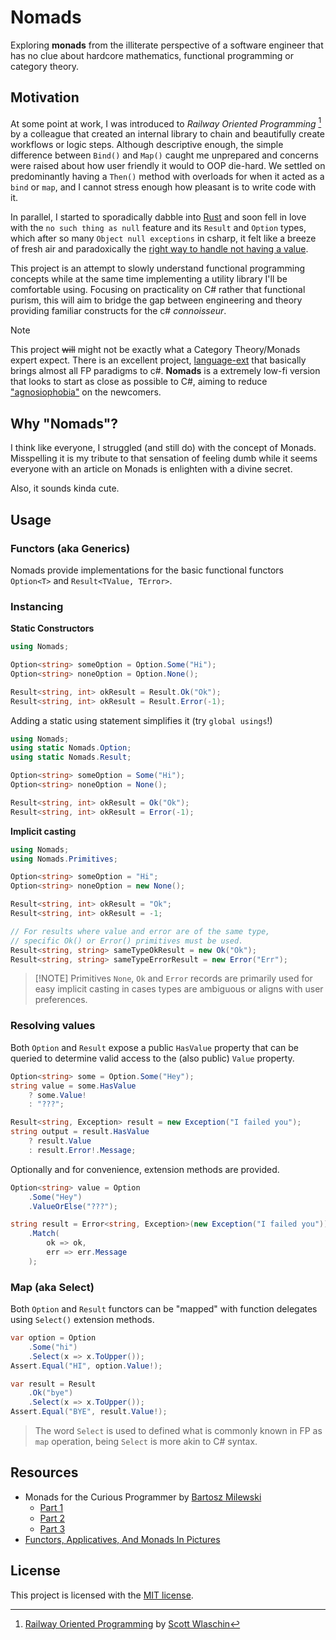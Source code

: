 # Nomads

Exploring **monads** from the illiterate perspective of a software engineer that has no clue about hardcore mathematics, functional programming or category theory.

## Motivation

At some point at work, I was introduced to *Railway Oriented Programming* [^1] by a colleague that created an internal library to chain and beautifully create workflows or logic steps. Although descriptive enough, the simple difference between `Bind()` and `Map()` caught me unprepared and concerns were raised about how user friendly it would to OOP die-hard. We settled on predominantly having a `Then()` method with overloads for when it acted as a `bind` or `map`, and I cannot stress enough how pleasant is to write code with it. 

In parallel, I started to sporadically dabble into [Rust](https://www.rust-lang.org) and soon fell in love with the `no such thing as null` feature and its `Result` and `Option` types, which after so many `Object null exceptions` in csharp, it felt like a breeze of fresh air and paradoxically the [right way to handle not having a value](https://www.infoq.com/presentations/Null-References-The-Billion-Dollar-Mistake-Tony-Hoare).

This project is an attempt to slowly understand functional programming concepts while at the same time implementing a utility library I'll be comfortable using. Focusing on practicality on C# rather that functional purism, this will aim to bridge the gap between engineering and theory providing familiar constructs for the c# *connoisseur*.

> [!NOTE]
> This project ~~will~~ might not be exactly what a Category Theory/Monads expert expect. There is an excellent project, [language-ext](https://github.com/louthy/language-ext) that basically brings almost all FP paradigms to c#. 
> **Nomads** is a extremely low-fi version that looks to start as close as possible to C#, aiming to reduce ["agnosiophobia"](https://reddit.com/r/entp/comments/gg79kb/agnosiophobia) on the newcomers.

## Why "Nomads"?
I think like everyone, I struggled (and still do) with the concept of Monads. Misspelling it is my tribute to that sensation of feeling dumb while it seems everyone with an article on Monads is enlighten with a divine secret.

Also, it sounds kinda cute.

## Usage

### Functors (aka Generics)

Nomads provide implementations for the basic functional functors `Option<T>` and `Result<TValue, TError>`.


### Instancing

**Static Constructors**
```csharp
using Nomads;

Option<string> someOption = Option.Some("Hi");
Option<string> noneOption = Option.None();

Result<string, int> okResult = Result.Ok("Ok");
Result<string, int> okResult = Result.Error(-1);
```

Adding a static using statement simplifies it (try `global usings`!)

```csharp
using Nomads;
using static Nomads.Option;
using static Nomads.Result;

Option<string> someOption = Some("Hi");
Option<string> noneOption = None();

Result<string, int> okResult = Ok("Ok");
Result<string, int> okResult = Error(-1);
```

**Implicit casting**
```csharp
using Nomads;
using Nomads.Primitives;

Option<string> someOption = "Hi";
Option<string> noneOption = new None();

Result<string, int> okResult = "Ok";
Result<string, int> okResult = -1;

// For results where value and error are of the same type,
// specific Ok() or Error() primitives must be used.
Result<string, string> sameTypeOkResult = new Ok("Ok");
Result<string, string> sameTypeErrorResult = new Error("Err");
```

> [!NOTE] Primitives `None`, `Ok` and `Error` records are primarily used for easy implicit casting in cases types are ambiguous or aligns with user preferences.

### Resolving values

Both `Option` and `Result` expose a public `HasValue` property that can be queried to determine valid access to the (also public) `Value` property.

```csharp
Option<string> some = Option.Some("Hey");
string value = some.HasValue 
    ? some.Value! 
    : "???";

Result<string, Exception> result = new Exception("I failed you");
string output = result.HasValue 
    ? result.Value 
    : result.Error!.Message;
```

Optionally and for convenience, extension methods are provided.

```csharp
Option<string> value = Option
    .Some("Hey")
    .ValueOrElse("???");

string result = Error<string, Exception>(new Exception("I failed you"))
    .Match(
        ok => ok,
        err => err.Message
    );
```

### Map (aka Select)

Both `Option` and `Result` functors can be "mapped" with function delegates using `Select()` extension methods.

```csharp
var option = Option
    .Some("hi")
    .Select(x => x.ToUpper());
Assert.Equal("HI", option.Value!);

var result = Result
    .Ok("bye")
    .Select(x => x.ToUpper());
Assert.Equal("BYE", result.Value!);
```

> The word `Select` is used to defined what is commonly known in FP as `map` operation, being `Select` is more akin to C# syntax.

## Resources

- Monads for the Curious Programmer by [Bartosz Milewski](https://bartoszmilewski.com/about)
    - [Part 1](https://bartoszmilewski.com/2011/01/09/monads-for-the-curious-programmer-part-1)
    - [Part 2](https://bartoszmilewski.com/2011/03/14/monads-for-the-curious-programmer-part-2)
    - [Part 3](https://bartoszmilewski.com/2011/03/17/monads-for-the-curious-programmer-part-3)
- [Functors, Applicatives, And Monads In Pictures](https://www.adit.io/posts/2013-04-17-functors,-applicatives,_and_monads_in_pictures.html)


## License

This project is licensed with the [MIT license](LICENSE).

[^1]: [Railway Oriented Programming](https://fsharpforfunandprofit.com/posts/recipe-part2) by [Scott Wlaschin](https://twitter.com/ScottWlaschin)
